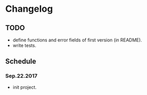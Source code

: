 # Changelog

## TODO

  * define functions and error fields of first version (in README).
  * write tests.

## Schedule

### Sep.22.2017

  * init project.
